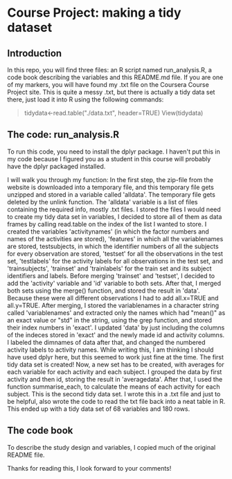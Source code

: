 # Course Project: making a tidy dataset #

## Introduction ##
In this repo, you will find three files: an R script named run_analysis.R, a code book describing the variables and this README.md file. If you are one of my markers, you will have found my .txt file on the Coursera Course Project site. This is quite a messy .txt, but there is actually a tidy data set there, just load it into R using the following commands: <br>
>tidydata<-read.table("./data.txt", header=TRUE)
> View(tidydata) </br>

## The code: run_analysis.R
To run this code, you need to install the dplyr package. I haven't put this in my code because I figured you as a student in this course will probably have the dplyr packaged installed.

I will walk you through my function:
In the first step, the zip-file from the website is downloaded into a temporary file, and this temporary file gets unzipped and stored in a variable called 'alldata'. The temporary file gets deleted by the unlink function. The 'alldata' variable is a list of files containing the required info, mostly .txt files. I stored the files I would need to create my tidy data set in variables, I decided to store all of them as data frames by calling read.table on the index of the list I wanted to store. I created the variables 'activitynames' (in which the factor numbers and names of the activities are stored), 'features' in which all the variablenames are stored, testsubjects, in which the identifier numbers of all the subjects for every observation are stored, 'testset' for all the observations in the test set, 'testlabels' for the activity labels for all observations in the test set, and 'trainsubjects', 'trainset' and 'trainlabels' for the train set and its subject identifiers and labels.
Before merging 'trainset' and 'testset', I decided to add the 'activity' variable and 'id' variable to both sets. After that, I merged both sets using the merge() function, and stored the result in 'data'. Because these were all different observations I had to add all.x=TRUE and all.y=TRUE. After merging, I stored the variablenames in a character string called 'variablenames' and extracted only the names which had "mean()" as an exact value or "std" in the string, using the grep function, and stored their index numbers in 'exact'. I updated 'data' by just including the columns of the indeces stored in 'exact' and the newly made id and activity columns. I labeled the dimnames of data after that, and changed the numbered activity labels to activity names. While writing this, I am thinking I should have used dplyr here, but this seemed to work just fine at the time. The first tidy data set is created! Now, a new set has to be created, with averages for each variable for each activity and each subject.
I grouped the data by first activity and then id, storing the result in 'averagedata'. After that, I used the function summarise_each, to calculate the means of each activity for each subject. This is the second tidy data set. I wrote this in a .txt file and just to be helpful, also wrote the code to read the txt file back into a neat table in R.
This ended up with a tidy data set of 68 variables and 180 rows.

## The code book
To describe the study design and variables, I copied much of the original README file. 

Thanks for reading this, I look forward to your comments!  
